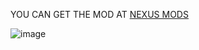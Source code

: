YOU CAN GET THE MOD AT [NEXUS MODS](https://www.nexusmods.com/stardewvalley/mods/21050)

![image](https://github.com/user-attachments/assets/27228da0-56e0-46fd-926c-3226569478fe)
